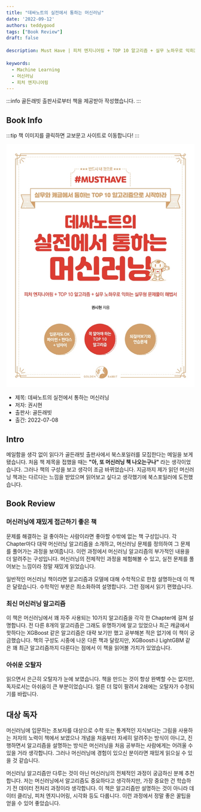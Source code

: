 ```yaml
---
title: "데싸노트의 실전에서 통하는 머신러닝"
date: '2022-09-12'
authors: teddygood
tags: ["Book Review"]
draft: false

description: Must Have | 피처 엔지니어링 + TOP 10 알고리즘 + 실무 노하우로 익히는 실무형 문제풀이 해법서

keywords:
  - Machine Learning
  - 머신러닝
  - 피처 엔지니어링
---
```


:::info
골든래빗 출판사로부터 책을 제공받아 작성했습니다.
:::

## Book Info

:::tip
책 이미지를 클릭하면 교보문고 사이트로 이동합니다!
:::

[![책](../assets/review/ML-in-practice.jpg)](http://www.kyobobook.co.kr/product/detailViewKor.laf?ejkGb=KOR&mallGb=KOR&barcode=9791191905014&orderClick=LEa&Kc=)

- 제목: 데싸노트의 실전에서 통하는 머신러닝
- 저자: 권시현
- 출판사: 골든래빗
- 출간: 2022-07-08

<!--truncate-->

## Intro

메일함을 생각 없이 읽다가 골든래빗 출판사에서 북스포일러를 모집한다는 메일을 보게 됐습니다. 처음 책 제목을 접했을 때는 **"아, 또 머신러닝 책 나오는구나"** 라는 생각이었습니다. 그러나 책의 구성을 보고 생각이 조금 바뀌었습니다. 지금까지 제가 읽던 머신러닝 책과는 다르다는 느낌을 받았으며 읽어보고 싶다고 생각했기에 북스포일러에 도전했습니다.

## Book Review

### 머신러닝에 재밌게 접근하기 좋은 책

문제를 해결하는 걸 좋아하는 사람이라면 좋아할 수밖에 없는 책 구성입니다. 각 Chapter마다 대략 머신러닝 알고리즘을 소개하고, 머신러닝 문제를 정의하여 그 문제를 풀어가는 과정을 보여줍니다. 이런 과정에서 머신러닝 알고리즘의 부가적인 내용을 더 알려주는 구성입니다. 머신러닝의 전체적인 과정을 체험해볼 수 있고, 실전 문제를 풀어보는 느낌이라 정말 재밌게 읽었습니다.

일반적인 머신러닝 책이라면 알고리즘과 모델에 대해 수학적으로 한참 설명하는데 이 책은 달랐습니다. 수학적인 부분은 최소화하여 설명합니다. 그런 점에서 읽기 편했습니다.

### 최신 머신러닝 알고리즘

이 책은 머신러닝에서 꽤 자주 사용되는 10가지 알고리즘을 각각 한 Chapter에 걸쳐 설명합니다. 전 다른 8개의 알고리즘은 그래도 유명하기에 알고 있었으나 최근 캐글에서 핫하다는 XGBoost 같은 알고리즘은 대략 보기만 했고 공부해본 적은 없기에 이 책이 궁금했습니다. 책의 구성도 시중에 나온 다른 책과 달랐지만, XGBoost나 LightGBM 같은 꽤 최근 알고리즘까지 다룬다는 점에서 이 책을 읽어볼 가치가 있었습니다.

### 아쉬운 오탈자

읽으면서 은근히 오탈자가 눈에 보였습니다. 책을 만드는 것이 항상 완벽할 수는 없지만, 독자로서는 아쉬움이 큰 부분이었습니다. 얼른 더 많이 팔려서 2쇄에는 오탈자가 수정되기를 바랍니다.

## 대상 독자

머신러닝에 입문하는 초보자를 대상으로 수학 또는 통계적인 지식보다는 그림을 사용하는 저자의 노력이 책에서 보였으나 개념을 처음부터 자세히 알려주는 방식이 아니고, 진행하면서 알고리즘을 설명하는 방식은 머신러닝을 처음 공부하는 사람에게는 어려울 수 있을 거라 생각합니다. 그러나 머신러닝에 경험이 있으신 분이라면 재밌게 읽으실 수 있을 것 같습니다.

머신러닝 알고리즘만 다루는 것이 아닌 머신러닝의 전체적인 과정이 궁금하신 분께 추천합니다. 저는 머신러닝에서 알고리즘도 중요하다고 생각하지만, 가장 중요한 건 학습하기 전 데이터 전처리 과정이라 생각합니다. 이 책은 알고리즘만 설명하는 것이 아니라 데이터 클리닝, 피처 엔지니어링, 시각화 등도 다룹니다. 이런 과정에서 정말 좋은 꿀팁을 얻을 수 있어 좋았습니다.